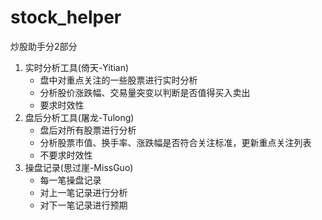 # stock_helper
炒股助手分2部分
1. 实时分析工具(倚天-Yitian)
   + 盘中对重点关注的一些股票进行实时分析
   + 分析股价涨跌幅、交易量突变以判断是否值得买入卖出
   + 要求时效性
2. 盘后分析工具(屠龙-Tulong)
   + 盘后对所有股票进行分析
   + 分析股票市值、换手率、涨跌幅是否符合关注标准，更新重点关注列表
   + 不要求时效性
3. 操盘记录(思过崖-MissGuo)
   + 每一笔操盘记录
   + 对上一笔记录进行分析
   + 对下一笔记录进行预期
 
